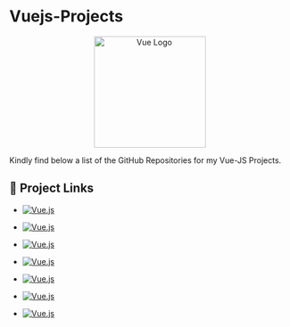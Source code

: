 # Vuejs-Projects

<p align="center"><a href="https://vuejs.org/" target="_blank"><img src="https://avatars.githubusercontent.com/u/6128107?s=200&v=4" width="200" alt="Vue Logo"></a></p>

Kindly find below a list of the GitHub Repositories for my Vue-JS Projects.

## 🔗 Project Links


- [![Vue.js](https://img.shields.io/badge/Al--Quran--VueApp-%2335495e.svg?style=for-the-badge&logo=vuedotjs&logoColor=%234FC08D)](https://github.com/mokammeltanvir/alQuran-vueapp)

- [![Vue.js](https://img.shields.io/badge/Halloweend--figma--to--VueApp-%2335495e.svg?style=for-the-badge&logo=vuedotjs&logoColor=%234FC08D)](https://github.com/mokammeltanvir/Halloweend-figma-to-vue)

- [![Vue.js](https://img.shields.io/badge/Movie--App--Vue-%2335495e.svg?style=for-the-badge&logo=vuedotjs&logoColor=%234FC08D)](https://github.com/mokammeltanvir/Movie-App-vue)

- [![Vue.js](https://img.shields.io/badge/Todo--App--Vue-%2335495e.svg?style=for-the-badge&logo=vuedotjs&logoColor=%234FC08D)](https://github.com/mokammeltanvir/Todo-vue)

- [![Vue.js](https://img.shields.io/badge/Weather--App--Vue-%2335495e.svg?style=for-the-badge&logo=vuedotjs&logoColor=%234FC08D)](https://github.com/mokammeltanvir/Weather-App-Vue)

- [![Vue.js](https://img.shields.io/badge/Weather--App--Pro-%2335495e.svg?style=for-the-badge&logo=vuedotjs&logoColor=%234FC08D)](https://github.com/mokammeltanvir/Weather-App-pro)

- [![Vue.js](https://img.shields.io/badge/Weight--Tracking--App--Vue-%2335495e.svg?style=for-the-badge&logo=vuedotjs&logoColor=%234FC08D)](https://github.com/mokammeltanvir/Weight-Tracker-vue)

